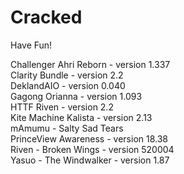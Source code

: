 # Cracked
Have Fun!

Challenger Ahri Reborn - version 1.337  
Clarity Bundle - version 2.2  
DeklandAIO - version 0.040  
Gagong Orianna - version 1.093  
HTTF Riven - version 2.2  
Kite Machine Kalista - version 2.13  
mAmumu - Salty Sad Tears  
PrinceView Awareness - version 18.38  
Riven - Broken Wings - version 520004  
Yasuo - The Windwalker - version 1.87  